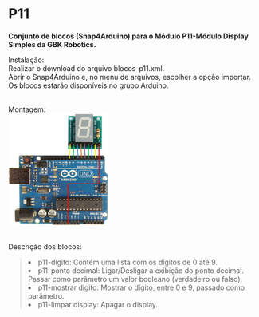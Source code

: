 # P11
<strong>Conjunto de blocos (Snap4Arduino) para o Módulo P11-Módulo Display Simples da GBK Robotics.</strong>

Instalação:<br />
Realizar o download do arquivo blocos-p11.xml.<br />
Abrir o Snap4Arduino e, no menu de arquivos, escolher a opção importar.<br />
Os blocos estarão disponíveis no grupo Arduino.<br /><br />

Montagem:<br />
<img width="40%" src="https://github.com/clvoliveira/p11/blob/master/ligacao-p11-arduino.jpg"><br /><br />

Descrição dos blocos:<br />
<blockquote>
<li>p11-digito: Contém uma lista com os dígitos de 0 até 9.<br />
<li>p11-ponto decimal: Ligar/Desligar a exibição do ponto decimal. Passar como parâmetro um valor booleano (verdadeiro ou falso).<br />
<li>p11-mostrar digito: Mostrar o dígito, entre 0 e 9, passado como parâmetro.<br />
<li>p11-limpar display: Apagar o display.<br />
</blockquote>
